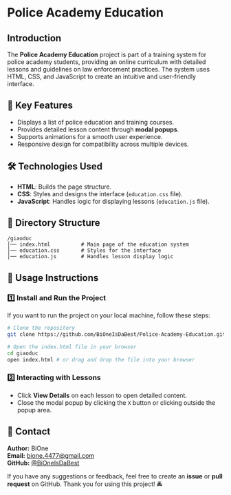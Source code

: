 # Police Academy Education

## Introduction
The **Police Academy Education** project is part of a training system for police academy students, providing an online curriculum with detailed lessons and guidelines on law enforcement practices. The system uses HTML, CSS, and JavaScript to create an intuitive and user-friendly interface.

## 📌 Key Features
- Displays a list of police education and training courses.
- Provides detailed lesson content through **modal popups**.
- Supports animations for a smooth user experience.
- Responsive design for compatibility across multiple devices.

## 🛠 Technologies Used
- **HTML**: Builds the page structure.
- **CSS**: Styles and designs the interface (`education.css` file).
- **JavaScript**: Handles logic for displaying lessons (`education.js` file).

## 📂 Directory Structure
```
/giaoduc
│── index.html          # Main page of the education system
│── education.css       # Styles for the interface
│── education.js        # Handles lesson display logic
```

## 🚀 Usage Instructions
### 1️⃣ Install and Run the Project
If you want to run the project on your local machine, follow these steps:
```bash
# Clone the repository
git clone https://github.com/BiOneIsDaBest/Police-Academy-Education.git

# Open the index.html file in your browser
cd giaoduc
open index.html # or drag and drop the file into your browser
```

### 2️⃣ Interacting with Lessons
- Click **View Details** on each lesson to open detailed content.
- Close the modal popup by clicking the `X` button or clicking outside the popup area.

## 📧 Contact
**Author:** BiOne  
**Email:** [bione.4477@gmail.com](mailto:bione.4477@gmail.com)  
**GitHub:** [@BiOneIsDaBest](https://github.com/BiOneIsDaBest)

If you have any suggestions or feedback, feel free to create an **issue** or **pull request** on GitHub. Thank you for using this project! 🚔

